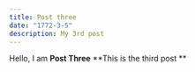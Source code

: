 ```yaml
---
title: Post three
date: "1772-3-5"
description: My 3rd post
--- 
```


Hello, I am __Post Three__
**This is the third post **
